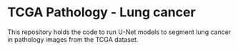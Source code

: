 # TCGA Pathology - Lung cancer

This repository holds the code to run U-Net models to segment lung cancer in pathology images from the TCGA dataset.